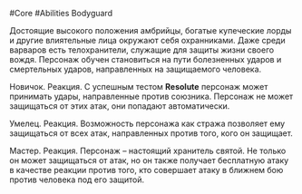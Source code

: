 #Core #Abilities
Bodyguard

Достоящие высокого положения амбрийцы, богатые купеческие лорды и другие влиятельные лица окружают себя охранниками. Даже среди варваров есть телохранители, служащие для защиты жизни своего вождя. Персонаж обучен становиться на пути болезненных ударов и смертельных ударов, направленных на защищаемого человека.

Новичок. Реакция. С успешным тестом **Resolute** персонаж может принимать удары, направленные против союзника. Персонаж не может защищаться от этих атак, они попадают автоматически.

Умелец. Реакция. Возможность персонажа как стража позволяет ему защищаться от всех атак, направленных против того, кого он защищает.

Мастер. Реакция. Персонаж – настоящий хранитель святой. Не только он может защищаться от атак, но он также получает бесплатную атаку в качестве реакции против того, кто совершает атаку в ближнем бою против человека под его защитой.